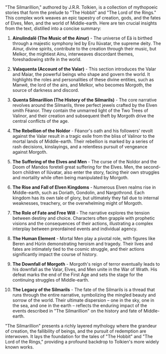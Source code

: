 "The Silmarillion," authored by J.R.R. Tolkien, is a collection of mythopoeic stories that form the prelude to "The Hobbit" and "The Lord of the Rings." This complex work weaves an epic tapestry of creation, gods, and the fates of Elves, Men, and the world of Middle-earth. Here are ten crucial insights from the text, distilled into a concise summary:

1. **Ainulindalë (The Music of the Ainur)** - The universe of Eä is birthed through a majestic symphony led by Eru Ilúvatar, the supreme deity. The Ainur, divine spirits, contribute to the creation through their music, but Melkor, the mightiest Ainu, interweaves discordant themes, foreshadowing strife in the world.

2. **Valaquenta (Account of the Valar)** - This section introduces the Valar and Maiar, the powerful beings who shape and govern the world. It highlights the roles and personalities of these divine entities, such as Manwë, the lord of the airs, and Melkor, who becomes Morgoth, the source of darkness and discord.

3. **Quenta Silmarillion (The History of the Silmarils)** - The core narrative revolves around the Silmarils, three perfect jewels crafted by the Elven smith Fëanor. They contain the unmarred light of the Two Trees of Valinor, and their creation and subsequent theft by Morgoth drive the central conflicts of the age.

4. **The Rebellion of the Noldor** - Fëanor's oath and his followers' revolt against the Valar result in a tragic exile from the bliss of Valinor to the mortal lands of Middle-earth. Their rebellion is marked by a series of rash decisions, kinslayings, and a relentless pursuit of vengeance against Morgoth.

5. **The Suffering of the Elves and Men** - The curse of the Noldor and the Doom of Mandos foretell great suffering for the Elves. Men, the second-born children of Ilúvatar, also enter the story, facing their own struggles and mortality while often being manipulated by Morgoth.

6. **The Rise and Fall of Elven Kingdoms** - Numerous Elven realms rise in Middle-earth, such as Doriath, Gondolin, and Nargothrond. Each kingdom has its own tale of glory, but ultimately they fall due to internal weaknesses, treachery, or the overwhelming might of Morgoth.

7. **The Role of Fate and Free Will** - The narrative explores the tension between destiny and choice. Characters often grapple with prophetic visions and the consequences of their actions, illustrating a complex interplay between preordained events and individual agency.

8. **The Human Element** - Mortal Men play a pivotal role, with figures like Beren and Húrin demonstrating heroism and tragedy. Their lives and fates are intimately tied to the cosmic struggle, and their actions significantly impact the course of history.

9. **The Downfall of Morgoth** - Morgoth's reign of terror eventually leads to his downfall as the Valar, Elves, and Men unite in the War of Wrath. His defeat marks the end of the First Age and sets the stage for the continuing struggles of Middle-earth.

10. **The Legacy of the Silmarils** - The fate of the Silmarils is a thread that runs through the entire narrative, symbolizing the mingled beauty and sorrow of the world. Their ultimate dispersion – one in the sky, one in the sea, and one in the earth – reflects the enduring impact of the events described in "The Silmarillion" on the history and fate of Middle-earth.

"The Silmarillion" presents a richly layered mythology where the grandeur of creation, the fallibility of beings, and the pursuit of redemption are interwoven. It lays the foundation for the tales of "The Hobbit" and "The Lord of the Rings," providing a profound backdrop to Tolkien's more widely known works.